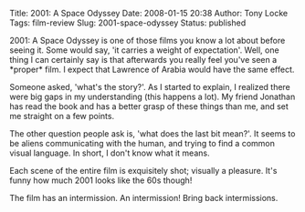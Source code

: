 Title: 2001: A Space Odyssey
Date: 2008-01-15 20:38
Author: Tony Locke
Tags: film-review
Slug: 2001-space-odyssey
Status: published

2001: A Space Odyssey is one of those films you know a lot about before seeing it. Some would say, 'it carries a weight of expectation'. Well, one thing I can certainly say is that afterwards you really feel you've seen a \*proper\* film. I expect that Lawrence of Arabia would have the same effect.  
  
Someone asked, 'what's the story?'. As I started to explain, I realized there were big gaps in my understanding (this happens a lot). My friend Jonathan has read the book and has a better grasp of these things than me, and set me straight on a few points.  
  
The other question people ask is, 'what does the last bit mean?'. It seems to be aliens communicating with the human, and trying to find a common visual language. In short, I don't know what it means.  
  
Each scene of the entire film is exquisitely shot; visually a pleasure. It's funny how much 2001 looks like the 60s though!  
  
The film has an intermission. An intermission! Bring back intermissions.

